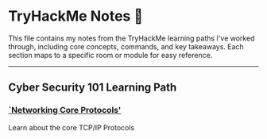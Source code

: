 # TryHackMe Notes 🧠

This file contains my notes from the TryHackMe learning paths I've worked through, including core concepts, commands, and key takeaways. Each section maps to a specific room or module for easy reference.

---

## Cyber Security 101 Learning Path

### [`Networking Core Protocols'](./tryhackme/networking_core_protocols.md)
Learn about the core TCP/IP Protocols

